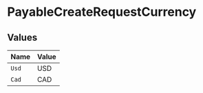 # PayableCreateRequestCurrency


## Values

| Name  | Value |
| ----- | ----- |
| `Usd` | USD   |
| `Cad` | CAD   |
